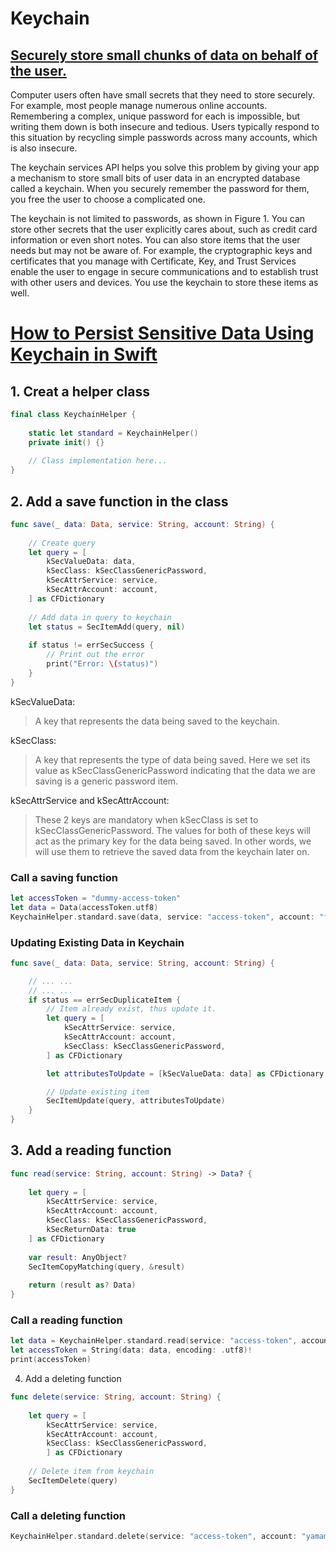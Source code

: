 # Keychain
## **[Securely store small chunks of data on behalf of the user.](https://developer.apple.com/documentation/security/keychain_services)** 

Computer users often have small secrets that they need to store securely. For example, most people manage numerous online accounts. Remembering a complex, unique password for each is impossible, but writing them down is both insecure and tedious. Users typically respond to this situation by recycling simple passwords across many accounts, which is also insecure.

The keychain services API helps you solve this problem by giving your app a mechanism to store small bits of user data in an encrypted database called a keychain. When you securely remember the password for them, you free the user to choose a complicated one.

The keychain is not limited to passwords, as shown in Figure 1. You can store other secrets that the user explicitly cares about, such as credit card information or even short notes. You can also store items that the user needs but may not be aware of. For example, the cryptographic keys and certificates that you manage with Certificate, Key, and Trust Services enable the user to engage in secure communications and to establish trust with other users and devices. You use the keychain to store these items as well.

# **[How to Persist Sensitive Data Using Keychain in Swift](https://betterprogramming.pub/how-to-persist-sensitive-data-using-keychain-in-swift-142b5769666c)**  
## 1. Creat a helper class 

```swift
final class KeychainHelper {
    
    static let standard = KeychainHelper()
    private init() {}
    
    // Class implementation here...
}
```

## 2. Add a save function in the class

```swift
func save(_ data: Data, service: String, account: String) {
    
    // Create query
    let query = [
        kSecValueData: data,
        kSecClass: kSecClassGenericPassword,
        kSecAttrService: service,
        kSecAttrAccount: account,
    ] as CFDictionary
    
    // Add data in query to keychain
    let status = SecItemAdd(query, nil)
    
    if status != errSecSuccess {
        // Print out the error
        print("Error: \(status)")
    }
}
```
kSecValueData:
> A key that represents the data being saved to the keychain.

kSecClass: 
> A key that represents the type of data being saved. Here we set its value as kSecClassGenericPassword indicating that the data we are saving is a generic password item.

kSecAttrService and kSecAttrAccount: 
> These 2 keys are mandatory when kSecClass is set to kSecClassGenericPassword. The values for both of these keys will act as the primary key for the data being saved. In other words, we will use them to retrieve the saved data from the keychain later on.

### Call a saving function 
```swift 
let accessToken = "dummy-access-token"
let data = Data(accessToken.utf8)
KeychainHelper.standard.save(data, service: "access-token", account: "facebook")
```

### Updating Existing Data in Keychain 
```swift 
func save(_ data: Data, service: String, account: String) {

    // ... ...
    // ... ...
    if status == errSecDuplicateItem {
        // Item already exist, thus update it.
        let query = [
            kSecAttrService: service,
            kSecAttrAccount: account,
            kSecClass: kSecClassGenericPassword,
        ] as CFDictionary

        let attributesToUpdate = [kSecValueData: data] as CFDictionary

        // Update existing item
        SecItemUpdate(query, attributesToUpdate)
    }
}
```

## 3. Add a reading function 
```swift 
func read(service: String, account: String) -> Data? {
    
    let query = [
        kSecAttrService: service,
        kSecAttrAccount: account,
        kSecClass: kSecClassGenericPassword,
        kSecReturnData: true
    ] as CFDictionary
    
    var result: AnyObject?
    SecItemCopyMatching(query, &result)
    
    return (result as? Data)
}
```

### Call a reading function 
```swift
let data = KeychainHelper.standard.read(service: "access-token", account: "facebook")!
let accessToken = String(data: data, encoding: .utf8)!
print(accessToken)
```

4. Add a deleting function 
```swift
func delete(service: String, account: String) {
    
    let query = [
        kSecAttrService: service,
        kSecAttrAccount: account,
        kSecClass: kSecClassGenericPassword,
        ] as CFDictionary
    
    // Delete item from keychain
    SecItemDelete(query)
}
```

### Call a deleting function 
```swift
KeychainHelper.standard.delete(service: "access-token", account: "yamamoto")
```
